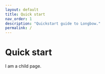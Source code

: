 ```yaml
---
layout: default
title: Quick start
nav_order: 1
description: "Quickstart guide to Longbow."
permalink: /
---
```


# Quick start

I am a child page.

